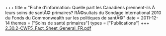 +++
title = "Fiche d'information: Quelle part les Canadiens prennent-ils Ã  leurs soins de santÃ© primaires? RÃ©sultats du Sondage international 2010 du Fonds du Commonwealth sur les politiques de santÃ©"
date = 2011-12-14
themes = ["Soins de santé primaires"]
types = ["Publications"]
+++
[2.30.2-CWF5_Fact_Sheet_General_FR.pdf](/files/2.30.2-CWF5_Fact_Sheet_General_FR.pdf)
